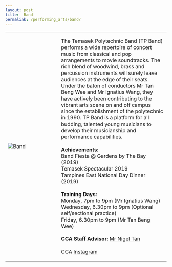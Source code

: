 ```yaml
---
layout: post
title:  Band
permalink: /performing_arts/band/
---
```


<div>
<table>
    <tr>
        <td style="width:33%"><image src="{{site.baseurl}}/images/CCA_band.jpg" style="display:block;margin-left:auto;margin-right:auto;" alt="Band"></image></td>
        <td>
            <p>
                The Temasek Polytechnic Band (TP Band) performs a wide repertoire of concert music from classical and pop arrangements to movie soundtracks. The rich blend of woodwind, brass and percussion instruments will surely leave audiences at the edge of their seats. Under the baton of conductors Mr Tan Beng Wee and Mr Ignatius Wang, they have actively been contributing to the vibrant arts scene on and off campus since the establishment of the polytechnic in 1990. TP Band is a platform for all budding, talented young musicians to develop their musicianship and performance capabilities.<br>
                <br>
                <b>Achievements:</b><br>
                Band Fiesta @ Gardens by The Bay (2019)<br>
                Temasek Spectacular 2019<br>
                Tampines East National Day Dinner (2019)<br>
                <br>
                <b>Training Days:</b><br>
                Monday, 7pm to 9pm (Mr Ignatius Wang)<br>
                Wednesday, 6.30pm to 9pm (Optional self/sectional practice)<br>
                Friday, 6.30pm to 9pm (Mr Tan Beng Wee)<br>
                <br>
                <b>CCA Staff Advisor:</b> <a href="nigeltan@tp.edu.sg">Mr Nigel Tan</a><br>
                <br>
                CCA <a href="https://www.instagram.com/temasekpolyband">Instagram</a>
            </p>
        </td>
    </tr>
</table>
</div>
